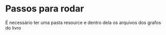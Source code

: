 # Passos para rodar 
É necessário ter uma pasta resource e dentro dela os arquivos dos grafos do livro